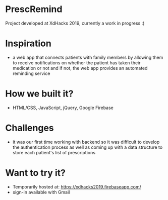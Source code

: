 # PrescRemind

Project developed at XdHacks 2019, currently a work in progress :)

# Inspiration
- a web app that connects patients with family members by allowing them to receive notifications on whether the patient has taken their medication or not and if not, the web app provides an automated reminding service


# How we built it?
- HTML/CSS, JavaScript, jQuery, Google Firebase

# Challenges
- it was our first time working with backend so it was difficult to develop the authentication process as well as coming up with a data structure to store each patient's list of prescriptions 


# Want to try it?
- Temporarily hosted at: https://xdhacks2019.firebaseapp.com/
- sign-in available with Gmail


